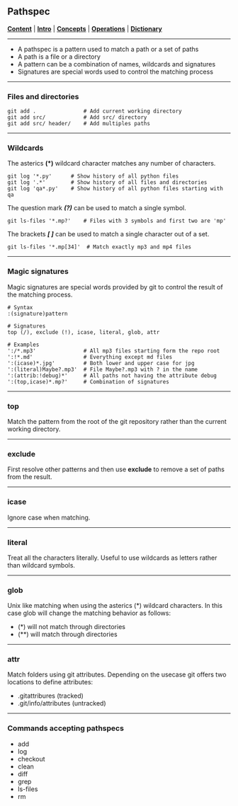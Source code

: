 ## Pathspec
[**Content**](../README.md) |
[**Intro**](../01-Introduction) |
[**Concepts**](./) |
[**Operations**](../03-Operations) |
[**Dictionary**](../04-Appendix/dictionary.md)
________________________________________________________________________________

- A pathspec is a pattern used to match a path or a set of paths
- A path is a file or a directory
- A pattern can be a combination of names, wildcards and signatures
- Signatures are special words used to control the matching process

-------------------------------------------------------------------------------
### Files and directories

```
git add .               # Add current working directory
git add src/            # Add src/ directory  
git add src/ header/    # Add multiples paths
```

-------------------------------------------------------------------------------
### Wildcards

The asterics **(\*)** wildcard character matches any number of characters.

```
git log '*.py'      # Show history of all python files
git log '.*'        # Show history of all files and directories
git log 'qa*.py'    # Show history of all python files starting with qa 
```

The question mark ***(?)*** can be used to match a single symbol.

```
git ls-files '*.mp?'    # Files with 3 symbols and first two are 'mp'
```

The brackets ***[ ]*** can be used to match a single character out of a set. 

```
git ls-files '*.mp[34]'  # Match exactly mp3 and mp4 files
```

-------------------------------------------------------------------------------
### Magic signatures
Magic signatures are special words provided by git to control the 
result of the matching process. 

```shell
# Syntax
:(signature)pattern

# Signatures
top (/), exclude (!), icase, literal, glob, attr
  
# Examples
':/*.mp3'               # All mp3 files starting form the repo root 
':!*.md'                # Everything except md files
':(icase)*.jpg'         # Both lower and upper case for jpg
':(literal)Maybe?.mp3'  # File Maybe?.mp3 with ? in the name
':(attrib:!debug)*'     # All paths not having the attribute debug
':(top,icase)*.mp?'     # Combination of signatures   
```

-------------------------------------------------------------------------------
### top
Match the pattern from the root of the git repository rather than the 
current working directory.

-------------------------------------------------------------------------------
### exclude
First resolve other patterns and then use **exclude** to remove a set of 
paths from the result.

-------------------------------------------------------------------------------
### icase
Ignore case when matching.

-------------------------------------------------------------------------------
### literal
Treat all the characters literally. Useful to use wildcards as letters 
rather than wildcard symbols.

-------------------------------------------------------------------------------
### glob
Unix like matching when using the asterics (*) wildcard characters. In this 
case glob will change the matching behavior as follows:

- (*) will not match through directories
- (**) will match through directories

-------------------------------------------------------------------------------
### attr
Match folders using git attributes. Depending on the usecase git offers two 
locations to define attributes:

- .gitattribures (tracked)
- .git/info/attributes (untracked)

-------------------------------------------------------------------------------
### Commands accepting pathspecs

- add
- log
- checkout
- clean
- diff
- grep
- ls-files
- rm
